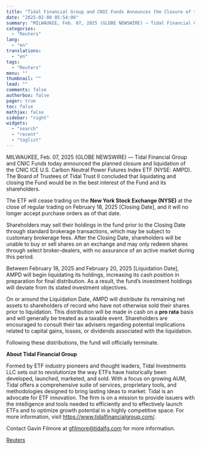 ```yaml
---
title: "Tidal Financial Group and CNIC Funds Announces the Closure of the CNIC ICE U.S. Carbon Neutral Power Futures Index ETF (NYSE: AMPD)"
date: "2025-02-08 05:54:06"
summary: "MILWAUKEE, Feb. 07, 2025 (GLOBE NEWSWIRE) — Tidal Financial Group and CNIC Funds today announced the planned closure and liquidation of the CNIC ICE U.S. Carbon Neutral Power Futures Index ETF (NYSE: AMPD). The Board of Trustees of Tidal Trust II concluded that liquidating and closing the Fund would be..."
categories:
  - "Reuters"
lang:
  - "en"
translations:
  - "en"
tags:
  - "Reuters"
menu: ""
thumbnail: ""
lead: ""
comments: false
authorbox: false
pager: true
toc: false
mathjax: false
sidebar: "right"
widgets:
  - "search"
  - "recent"
  - "taglist"
---
```


MILWAUKEE, Feb. 07, 2025 (GLOBE NEWSWIRE) — Tidal Financial Group and CNIC Funds today announced the planned closure and liquidation of the CNIC ICE U.S. Carbon Neutral Power Futures Index ETF (NYSE: AMPD). The Board of Trustees of Tidal Trust II concluded that liquidating and closing the Fund would be in the best interest of the Fund and its shareholders.

The ETF will cease trading on the **New York Stock Exchange (NYSE)** at the close of regular trading on February 18, 2025 [Closing Date], and it will no longer accept purchase orders as of that date.

Shareholders may sell their holdings in the fund prior to the Closing Date through standard brokerage transactions, which may be subject to customary brokerage fees. After the Closing Date, shareholders will be unable to buy or sell shares on an exchange and may only redeem shares through select broker-dealers, with no assurance of an active market during this period.

Between February 18, 2025 and February 20, 2025 [Liquidation Date], AMPD will begin liquidating its holdings, increasing its cash position in preparation for final distribution. As a result, the fund’s investment holdings will deviate from its stated investment objectives.

On or around the Liquidation Date, AMPD will distribute its remaining net assets to shareholders of record who have not otherwise sold their shares prior to liquidation. This distribution will be made in cash on a **pro rata** basis and will generally be treated as a taxable event. Shareholders are encouraged to consult their tax advisers regarding potential implications related to capital gains, losses, or dividends associated with the liquidation.

Following these distributions, the fund will officially terminate.

**About Tidal Financial Group**

Formed by ETF industry pioneers and thought leaders, Tidal Investments LLC sets out to revolutionize the way ETFs have historically been developed, launched, marketed, and sold. With a focus on growing AUM, Tidal offers a comprehensive suite of services, proprietary tools, and methodologies designed to bring lasting ideas to market. Tidal is an advocate for ETF innovation. The firm is on a mission to provide issuers with the intelligence and tools needed to efficiently and to effectively launch ETFs and to optimize growth potential in a highly competitive space. For more information, visit https://www.tidalfinancialgroup.com/.

Contact Gavin Filmore at gfilmore@tidalfg.com for more information.

[Reuters](https://www.tradingview.com/news/reuters.com,2025-02-07:newsml_GNX3jSCMB:0-tidal-financial-group-and-cnic-funds-announces-the-closure-of-the-cnic-ice-u-s-carbon-neutral-power-futures-index-etf-nyse-ampd/)
